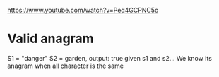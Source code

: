 https://www.youtube.com/watch?v=Peq4GCPNC5c

# Valid anagram
S1 = "danger" S2 = garden, output: true
given s1 and s2...
We know its anagram when all character is the same


```js

```